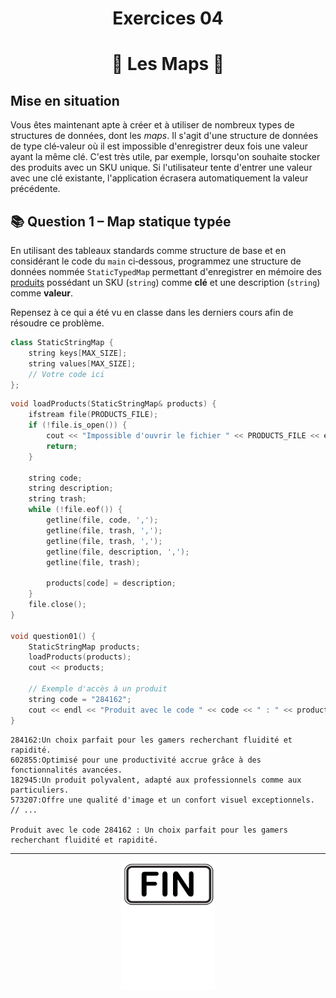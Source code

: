 <h1 align="center">Exercices 04</h1>
<h1 align="center">📍 Les Maps 📍</h1>

## Mise en situation

Vous êtes maintenant apte à créer et à utiliser de nombreux types de structures de données, dont les _maps_. Il s'agit d'une structure de données de type clé‑valeur où il est impossible d'enregistrer deux fois une valeur ayant la même clé. C'est très utile, par exemple, lorsqu'on souhaite stocker des produits avec un SKU unique. Si l'utilisateur tente d'entrer une valeur avec une clé existante, l'application écrasera automatiquement la valeur précédente.

## 📚 Question 1 – Map statique typée

En utilisant des tableaux standards comme structure de base et en considérant le code du `main` ci‑dessous, programmez une structure de données nommée `StaticTypedMap` permettant d'enregistrer en mémoire des [produits](./_bin/products.dat) possédant un SKU (`string`) comme **clé** et une description (`string`) comme **valeur**.

Repensez à ce qui a été vu en classe dans les derniers cours afin de résoudre ce problème.

```cpp
class StaticStringMap {
    string keys[MAX_SIZE];
    string values[MAX_SIZE];
    // Votre code ici
};
```

```cpp
void loadProducts(StaticStringMap& products) {
    ifstream file(PRODUCTS_FILE);
    if (!file.is_open()) {
        cout << "Impossible d'ouvrir le fichier " << PRODUCTS_FILE << endl;
        return;
    }

    string code;
    string description;
    string trash;
    while (!file.eof()) {
        getline(file, code, ',');
        getline(file, trash, ',');
        getline(file, trash, ',');
        getline(file, description, ',');
        getline(file, trash);

        products[code] = description;
    }
    file.close();
}

void question01() {
    StaticStringMap products;
    loadProducts(products);
    cout << products;

    // Exemple d'accès à un produit
    string code = "284162";
    cout << endl << "Produit avec le code " << code << " : " << products[code] << endl;
}
```

```plaintext
284162:Un choix parfait pour les gamers recherchant fluidité et rapidité.
602855:Optimisé pour une productivité accrue grâce à des fonctionnalités avancées.
182945:Un produit polyvalent, adapté aux professionnels comme aux particuliers.
573207:Offre une qualité d'image et un confort visuel exceptionnels.
// ...

Produit avec le code 284162 : Un choix parfait pour les gamers recherchant fluidité et rapidité.
```

<hr/>
<p align="center"><img src="./images/end.png" alt="drawing" width="150"/></p>

